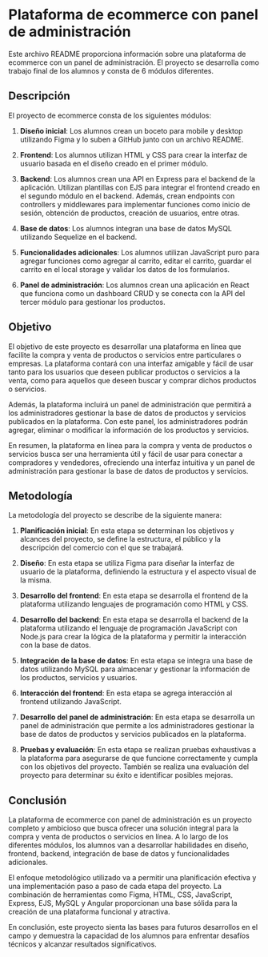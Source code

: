 # Plataforma de ecommerce con panel de administración

Este archivo README proporciona información sobre una plataforma de ecommerce con un panel de administración. El proyecto se desarrolla como trabajo final de los alumnos y consta de 6 módulos diferentes.

## Descripción

El proyecto de ecommerce consta de los siguientes módulos:

1. **Diseño inicial**: Los alumnos crean un boceto para mobile y desktop utilizando Figma y lo suben a GitHub junto con un archivo README.

2. **Frontend**: Los alumnos utilizan HTML y CSS para crear la interfaz de usuario basada en el diseño creado en el primer módulo.

3. **Backend**: Los alumnos crean una API en Express para el backend de la aplicación. Utilizan plantillas con EJS para integrar el frontend creado en el segundo módulo en el backend. Además, crean endpoints con controllers y middlewares para implementar funciones como inicio de sesión, obtención de productos, creación de usuarios, entre otras.

4. **Base de datos**: Los alumnos integran una base de datos MySQL utilizando Sequelize en el backend.

5. **Funcionalidades adicionales**: Los alumnos utilizan JavaScript puro para agregar funciones como agregar al carrito, editar el carrito, guardar el carrito en el local storage y validar los datos de los formularios.

6. **Panel de administración**: Los alumnos crean una aplicación en React que funciona como un dashboard CRUD y se conecta con la API del tercer módulo para gestionar los productos.

## Objetivo

El objetivo de este proyecto es desarrollar una plataforma en línea que facilite la compra y venta de productos o servicios entre particulares o empresas. La plataforma contará con una interfaz amigable y fácil de usar tanto para los usuarios que deseen publicar productos o servicios a la venta, como para aquellos que deseen buscar y comprar dichos productos o servicios.

Además, la plataforma incluirá un panel de administración que permitirá a los administradores gestionar la base de datos de productos y servicios publicados en la plataforma. Con este panel, los administradores podrán agregar, eliminar o modificar la información de los productos y servicios.

En resumen, la plataforma en línea para la compra y venta de productos o servicios busca ser una herramienta útil y fácil de usar para conectar a compradores y vendedores, ofreciendo una interfaz intuitiva y un panel de administración para gestionar la base de datos de productos y servicios.

## Metodología

La metodología del proyecto se describe de la siguiente manera:

1. **Planificación inicial**: En esta etapa se determinan los objetivos y alcances del proyecto, se define la estructura, el público y la descripción del comercio con el que se trabajará.

2. **Diseño**: En esta etapa se utiliza Figma para diseñar la interfaz de usuario de la plataforma, definiendo la estructura y el aspecto visual de la misma.

3. **Desarrollo del frontend**: En esta etapa se desarrolla el frontend de la plataforma utilizando lenguajes de programación como HTML y CSS.

4. **Desarrollo del backend**: En esta etapa se desarrolla el backend de la plataforma utilizando el lenguaje de programación JavaScript con Node.js para crear la lógica de la plataforma y permitir la interacción con la base de datos.

5. **Integración de la base de datos**: En esta etapa se integra una base de datos utilizando MySQL para almacenar y gestionar la información de los productos, servicios y usuarios.

6. **Interacción del frontend**: En esta etapa se agrega interacción al frontend utilizando JavaScript.

7. **Desarrollo del panel de administración**: En esta etapa se desarrolla un panel de administración que permite a los administradores gestionar la base de datos de productos y servicios publicados en la plataforma.

8. **Pruebas y evaluación**: En esta etapa se realizan pruebas exhaustivas a la plataforma para asegurarse de que funcione correctamente y cumpla con los objetivos del proyecto. También se realiza una evaluación del proyecto para determinar su éxito e identificar posibles mejoras.

## Conclusión

La plataforma de ecommerce con panel de administración es un proyecto completo y ambicioso que busca ofrecer una solución integral para la compra y venta de productos o servicios en línea. A lo largo de los diferentes módulos, los alumnos van a desarrollar habilidades en diseño, frontend, backend, integración de base de datos y funcionalidades adicionales.

El enfoque metodológico utilizado va a permitir una planificación efectiva y una implementación paso a paso de cada etapa del proyecto. La combinación de herramientas como Figma, HTML, CSS, JavaScript, Express, EJS, MySQL y Angular proporcionan una base sólida para la creación de una plataforma funcional y atractiva.

En conclusión, este proyecto sienta las bases para futuros desarrollos en el campo y demuestra la capacidad de los alumnos para enfrentar desafíos técnicos y alcanzar resultados significativos.